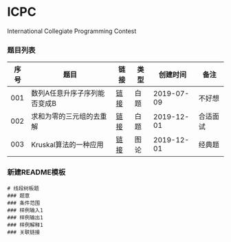
# ICPC

International Collegiate Programming Contest

### 题目列表

|序号|题目|链接|类型|创建时间|备注|
|--|--|--|--|--|--|
|001|数列A任意升序子序列能否变成B|[链接](白题/codeforces_contest1187_problemD_数列A任意升序子序列能否变成B)|白题|2019-07-09|不好想|
|002|求和为零的三元组的去重解|[链接](白题/leetcode_problem15_求和为零的三元组的去重解/README.md)|白题|2019-12-01|合适面试|
|003|Kruskal算法的一种应用|[链接](图论/uva_1395_Kruskal算法的一种应用)|图论|2019-12-01|经典题|

### 新建README模板
```
# 线段树板题
### 题意
### 条件范围
### 样例输入1
### 样例输出1
### 样例解释1
### 关联链接
```
